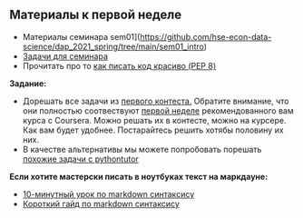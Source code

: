 ## Материалы к первой неделе

* Материалы семинара sem01](https://github.com/hse-econ-data-science/dap_2021_spring/tree/main/sem01_intro)
* [Задачи для семинара](https://official.contest.yandex.ru/contest/24363/enter/)
* Прочитать про то [как писать код красиво (PEP 8)](https://pythonworld.ru/osnovy/pep-8-rukovodstvo-po-napisaniyu-koda-na-python.html)

__Задание:__

* Дорешать все задачи из [первого контеста.](https://official.contest.yandex.ru/contest/24363/enter/) Обратите внимание, что они полностью соотвествуют [первой неделе](https://www.coursera.org/learn/python-osnovy-programmirovaniya/home/week/1) рекомендованного вам курса с Coursera. Можно решать их в контесте, можно на курсере. Как вам будет удобнее. Постарайтесь решить хотябы половину их них.
* В качестве альтернативы мы можете попробовать порешать [похожие задачи с pythontutor](https://pythontutor.ru/lessons/inout_and_arithmetic_operations/)

__Если хотите мастерски писать в ноутбуках текст на маркдауне:__

* [10-минутный урок по markdown синтаксису](https://www.markdowntutorial.com/)
* [Короткий гайд по markdown синтаксису](https://guides.github.com/features/mastering-markdown/)
